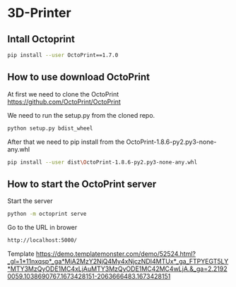 # 3D-Printer


## Intall Octoprint
```bash
pip install --user OctoPrint==1.7.0
```
## How to use download OctoPrint

At first we need to clone the OctoPrint https://github.com/OctoPrint/OctoPrint

We need to run the setup.py from the cloned repo.

```bash
python setup.py bdist_wheel
```

After that we need to pip install from the OctoPrint-1.8.6-py2.py3-none-any.whl

```bash
pip install --user dist\OctoPrint-1.8.6-py2.py3-none-any.whl
```

## How to start the OctoPrint server

Start the server
```bash
python -m octoprint serve
```

Go to the URL in brower
```bash
http://localhost:5000/
```
Template
https://demo.templatemonster.com/demo/52524.html?_gl=1*11nxqsp*_ga*MjA2MzY2NjQ4My4xNjczNDI4MTUx*_ga_FTPYEGT5LY*MTY3MzQyODE1MC4xLjAuMTY3MzQyODE1MC42MC4wLjA.&_ga=2.21920059.1038690767.1673428151-2063666483.1673428151

